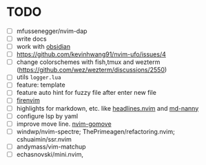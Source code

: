 # TODO
- [ ] mfussenegger/nvim-dap
- [ ] write docs
- [ ] work with [obsidian](https://github.com/epwalsh/obsidian.nvim)
- [ ] <https://github.com/kevinhwang91/nvim-ufo/issues/4>
- [ ] change colorschemes with fish,tmux and wezterm (https://github.com/wez/wezterm/discussions/2550)
- [ ] utils `logger.lua`
- [ ] feature: template
- [ ] feature auto hint for fuzzy file after enter new file
- [ ] [firenvim](https://github.com/glacambre/firenvim)
- [ ] highlights for markdown, etc. like [headlines.nvim](https://github.com/lukas-reineke/headlines.nvim) and [md-nanny](https://github.com/nvim-zh/md-nanny)
- [ ] configure lsp by yaml
- [ ] improve move line. [nvim-gomove](https://github.com/booperlv/nvim-gomove)
- [ ] windwp/nvim-spectre; ThePrimeagen/refactoring.nvim; cshuaimin/ssr.nvim
- [ ] andymass/vim-matchup
- [ ] echasnovski/mini.nvim,
